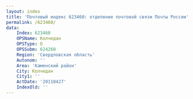```yaml
---
layout: index
title: 'Почтовый индекс 623460: отделение почтовой связи Почты России'
permalink: /623460/
data:
    Index: 623460
    OPSName: Колчедан
    OPSType: О
    OPSSubm: 624260
    Region: 'Свердловская область'
    Autonom: ''
    Area: 'Каменский район'
    City: Колчедан
    City1: ''
    ActDate: '20110427'
    IndexOld: ''
---
```


